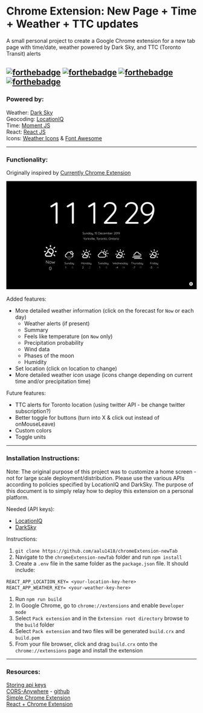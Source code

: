 # Chrome Extension: New Page + Time + Weather + TTC updates
A small personal project to create a Google Chrome extension for a new tab page with time/date, weather powered by Dark Sky, and TTC (Toronto Transit) alerts

[![forthebadge](https://forthebadge.com/images/badges/contains-cat-gifs.svg)](https://forthebadge.com) [![forthebadge](https://forthebadge.com/images/badges/made-with-javascript.svg)](https://forthebadge.com)
[![forthebadge](https://forthebadge.com/images/badges/designed-in-etch-a-sketch.svg)](https://forthebadge.com) [![forthebadge](https://forthebadge.com/images/badges/uses-css.svg)](https://forthebadge.com)
---
### Powered by:
Weather: [Dark Sky](https://darksky.net/poweredby/)  
Geocoding: [LocationIQ](https://locationiq.com/)  
Time: [Moment JS](https://momentjs.com/)  
React: [React JS](https://reactjs.org/)  
Icons: [Weather Icons](https://www.npmjs.com/package/weather-icons) & [Font Awesome](https://fontawesome.com/)  

---
### Functionality:
Originally inspired by [Currently Chrome Extension](https://chrome.google.com/webstore/detail/currently/ojhmphdkpgbibohbnpbfiefkgieacjmh?hl=en)

![](./screenshot.png)

Added features:
- More detailed weather information (click on the forecast for ```Now``` or each day)
  - Weather alerts (if present)
  - Summary
  - Feels like temperature (on ```Now``` only)
  - Precipitation probability
  - Wind data
  - Phases of the moon
  - Humidity
- Set location (click on location to change)
- More detailed weather icon usage (icons change depending on current time and/or precipitation time)

Future features:
- TTC alerts for Toronto location (using twitter API - be change twitter subscription?)
- Better toggle for buttons (turn into X & click out instead of onMouseLeave)
- Custom colors
- Toggle units

---
### Installation Instructions:

Note: The original purpose of this project was to customize a home screen - not for large scale deployment/distribution. Please use the various APIs according to policies specified by LocationIQ and DarkSky. The purpose of this document is to simply relay how to deploy this extension on a personal platform.

Needed (API keys):
- [LocationIQ](https://locationiq.com/register)
- [DarkSky](https://darksky.net/dev/register)

Instructions:

1. ```git clone https://github.com/aalu1418/chromeExtension-newTab```
1. Navigate to the ```chromeExtension-newTab``` folder and run ```npm install```
1. Create a ```.env``` file in the same folder as the ```package.json``` file. It should include:
  ```
  REACT_APP_LOCATION_KEY= <your-location-key-here>
  REACT_APP_WEATHER_KEY= <your-weather-key-here>
  ```
1. Run ```npm run build```
1. In Google Chrome, go to ```chrome://extensions``` and enable ```Developer mode```
1. Select ```Pack extension``` and in the ```Extension root directory``` browse to the ```build``` folder
1. Select ```Pack extension``` and two files will be generated ```build.crx``` and ```build.pem```
1. From your file browser, click and drag ```build.crx``` onto the ```chrome://extensions``` page and install the extension

---
### Resources:
[Storing api keys](https://medium.com/better-programming/using-environment-variables-in-reactjs-9ad9c5322408)  
[CORS-Anywhere](https://cors-anywhere.herokuapp.com/) - [github](https://github.com/Rob--W/cors-anywhere)  
[Simple Chrome Extension](https://medium.com/javascript-in-plain-english/https-medium-com-javascript-in-plain-english-how-to-build-a-simple-chrome-extension-in-vanilla-javascript-e52b2994aeeb)  
[React + Chrome Extension](https://medium.com/@gilfink/building-a-chrome-extension-using-react-c5bfe45aaf36)  
